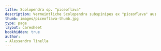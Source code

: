 ```yaml
---
title: Scolopendra sp. "piceoflava"
description: Vermeintliche Scolopendra subspinipes ex "piceoflava" aus Sulawesi mit mittlerem Anspruch in der Haltung.
thumb: images/piceoflava-thumb.jpg
type: page
layout: caresheet
bookhidden: true
author:
- Alessandro Tinella
---
```

